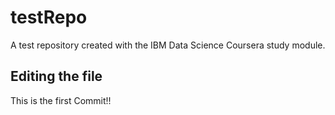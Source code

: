 # testRepo
A test repository created with the IBM Data Science Coursera study module.

## Editing the file

This is the first Commit!!
